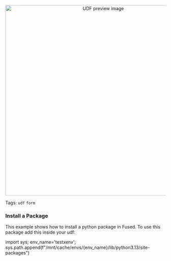 <!--fused:preview-->
<p align="center"><img src="https://fused-magic.s3.amazonaws.com/thumbnails/apps-public/Package_Management.png" width="600" alt="UDF preview image"></p>

<!--fused:tags-->
Tags: `udf` `form`

<!--fused:readme-->
### Install a Package
This example shows how to install a python package in Fused.
To use this package add this inside your udf:

import sys;
env_name='testxenv';
sys.path.append(f"/mnt/cache/envs/{env_name}/lib/python3.13/site-packages")
